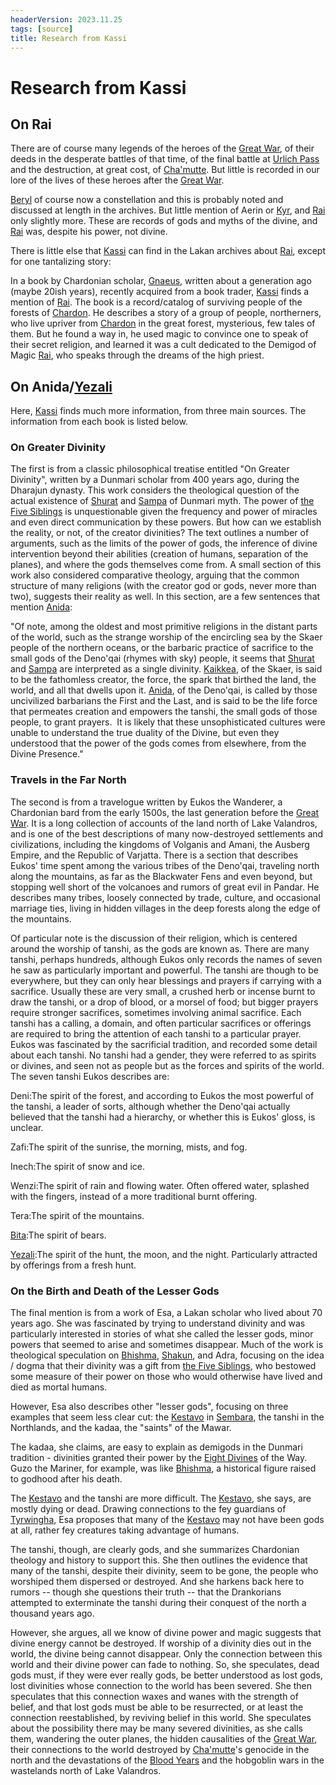 ```yaml
---
headerVersion: 2023.11.25
tags: [source]
title: Research from Kassi
---
```

# Research from Kassi


## On Rai

There are of course many legends of the heroes of the [Great War](<../../../events/1500s/great-war.md>), of their deeds in the desperate battles of that time, of the final battle at [Urlich Pass](<../../../gazetteer/sentinel-range/urlich-pass.md>) and the destruction, at great cost, of [Cha'mutte](<../../../people/extraplanar-powers/cha-mutte.md>). But little is recorded in our lore of the lives of these heroes after the [Great War](<../../../events/1500s/great-war.md>).

[Beryl](<../../../people/pcs/great-war/beryl.md>) of course now a constellation and this is probably noted and discussed at length in the archives. But little mention of Aerin or [Kyr](<../../../people/pcs/great-war/kyr.md>), and [Rai](<../../../people/pcs/great-war/rai.md>) only slightly more. These are records of gods and myths of the divine, and [Rai](<../../../people/pcs/great-war/rai.md>) was, despite his power, not divine.

There is little else that [Kassi](<../../../people/dunmari/kassi.md>) can find in the Lakan archives about [Rai](<../../../people/pcs/great-war/rai.md>), except for one tantalizing story:

In a book by Chardonian scholar, [Gnaeus](<../../../people/chardonians/gnaeus.md>), written about a generation ago (maybe 20ish years), recently acquired from a book trader, [Kassi](<../../../people/dunmari/kassi.md>) finds a mention of [Rai](<../../../people/pcs/great-war/rai.md>). The book is a record/catalog of surviving people of the forests of [Chardon](<../../../gazetteer/west-coast/chardonian-empire/chardon/chardon.md>). He describes a story of a group of people, northerners, who live upriver from [Chardon](<../../../gazetteer/west-coast/chardonian-empire/chardon/chardon.md>) in the great forest, mysterious, few tales of them. But he found a way in, he used magic to convince one to speak of their secret religion, and learned it was a cult dedicated to the Demigod of Magic [Rai](<../../../people/pcs/great-war/rai.md>), who speaks through the dreams of the high priest.

## On Anida/[Yezali](<../../../cosmology/gods/tanshi/yezali.md>)

Here, [Kassi](<../../../people/dunmari/kassi.md>) finds much more information, from three main sources. The information from each book is listed below.

### On Greater Divinity

The first is from a classic philosophical treatise entitled "On Greater Divinity", written by a Dunmari scholar from 400 years ago, during the Dharajun dynasty. This work considers the theological question of the actual existence of [Shurat](<../../../cosmology/gods/high-gods/shurat.md>) and [Sampa](<../../../cosmology/gods/high-gods/sampa.md>) of Dunmari myth. The power of [the Five Siblings](<../../../cosmology/religions/five-siblings/five-siblings.md>) is unquestionable given the frequency and power of miracles and even direct communication by these powers. But how can we establish the reality, or not, of the creator divinities? The text outlines a number of arguments, such as the limits of the power of gods, the inference of divine intervention beyond their abilities (creation of humans, separation of the planes), and where the gods themselves come from. A small section of this work also considered comparative theology, arguing that the common structure of many religions (with the creator god or gods, never more than two), suggests their reality as well. In this section, are a few sentences that mention [Anida](<../../../cosmology/gods/high-gods/anida.md>):

"Of note, among the oldest and most primitive religions in the distant parts of the world, such as the strange worship of the encircling sea by the Skaer people of the northern oceans, or the barbaric practice of sacrifice to the small gods of the Deno'qai (rhymes with sky) people, it seems that [Shurat](<../../../cosmology/gods/high-gods/shurat.md>) and [Sampa](<../../../cosmology/gods/high-gods/sampa.md>) are interpreted as a single divinity. [Kaikkea](<../../../cosmology/gods/incorporeal-gods/kaikkea.md>), of the Skaer, is said to be the fathomless creator, the force, the spark that birthed the land, the world, and all that dwells upon it. [Anida](<../../../cosmology/gods/high-gods/anida.md>), of the Deno'qai, is called by those uncivilized barbarians the First and the Last, and is said to be the life force that permeates creation and empowers the tanshi, the small gods of those people, to grant prayers.  It is likely that these unsophisticated cultures were unable to understand the true duality of the Divine, but even they understood that the power of the gods comes from elsewhere, from the Divine Presence."

### Travels in the Far North

The second is from a travelogue written by Eukos the Wanderer, a Chardonian bard from the early 1500s, the last generation before the [Great War](<../../../events/1500s/great-war.md>). It is a long collection of accounts of the land north of Lake Valandros, and is one of the best descriptions of many now-destroyed settlements and civilizations, including the kingdoms of Volganis and Amani, the Ausberg Empire, and the Republic of Varjatta. There is a section that describes Eukos' time spent among the various tribes of the Deno'qai, traveling north along the mountains, as far as the Blackwater Fens and even beyond, but stopping well short of the volcanoes and rumors of great evil in Pandar. He describes many tribes, loosely connected by trade, culture, and occasional marriage ties, living in hidden villages in the deep forests along the edge of the mountains.

Of particular note is the discussion of their religion, which is centered around the worship of tanshi, as the gods are known as. There are many tanshi, perhaps hundreds, although Eukos only records the names of seven he saw as particularly important and powerful. The tanshi are though to be everywhere, but they can only hear blessings and prayers if carrying with a sacrifice. Usually these are very small, a crushed herb or incense burnt to draw the tanshi, or a drop of blood, or a morsel of food; but bigger prayers require stronger sacrifices, sometimes involving animal sacrifice. Each tanshi has a calling, a domain, and often particular sacrifices or offerings are required to bring the attention of each tanshi to a particular prayer. Eukos was fascinated by the sacrificial tradition, and recorded some detail about each tanshi. No tanshi had a gender, they were referred to as spirits or divines, and seen not as people but as the forces and spirits of the world. The seven tanshi Eukos describes are:

Deni:The spirit of the forest, and according to Eukos the most powerful of the tanshi, a leader of sorts, although whether the Deno'qai actually believed that the tanshi had a hierarchy, or whether this is Eukos' gloss, is unclear.

Zafi:The spirit of the sunrise, the morning, mists, and fog.

Inech:The spirit of snow and ice.

Wenzi:The spirit of rain and flowing water. Often offered water, splashed with the fingers, instead of a more traditional burnt offering.

Tera:The spirit of the mountains.

[Bita](<../../../cosmology/gods/tanshi/bita.md>):The spirit of bears.

[Yezali](<../../../cosmology/gods/tanshi/yezali.md>):The spirit of the hunt, the moon, and the night. Particularly attracted by offerings from a fresh hunt.

### On the Birth and Death of the Lesser Gods

The final mention is from a work of Esa, a Lakan scholar who lived about 70 years ago. She was fascinated by trying to understand divinity and was particularly interested in stories of what she called the lesser gods, minor powers that seemed to arise and sometimes disappear. Much of the work is theological speculation on [Bhishma](<../../../cosmology/gods/incorporeal-gods/dunmari/bhishma.md>), [Shakun](<../../../cosmology/gods/incorporeal-gods/dunmari/shakun.md>), and Adra, focusing on the idea / dogma that their divinity was a gift from [the Five Siblings](<../../../cosmology/religions/five-siblings/five-siblings.md>), who bestowed some measure of their power on those who would otherwise have lived and died as mortal humans.

However, Esa also describes other "lesser gods", focusing on three examples that seem less clear cut: the [Kestavo](<../../../cosmology/religions/kestavo/kestavo.md>) in [Sembara](<../../../gazetteer/greater-sembara/sembara/sembara.md>), the tanshi in the Northlands, and the kadaa, the "saints" of the Mawar.

The kadaa, she claims, are easy to explain as demigods in the Dunmari tradition - divinities granted their power by the [Eight Divines](<../../../cosmology/religions/mos-numena/mos-numena.md>) of the Way. Guzo the Mariner, for example, was like [Bhishma](<../../../cosmology/gods/incorporeal-gods/dunmari/bhishma.md>), a historical figure raised to godhood after his death.

The [Kestavo](<../../../cosmology/religions/kestavo/kestavo.md>) and the tanshi are more difficult. The [Kestavo](<../../../cosmology/religions/kestavo/kestavo.md>), she says, are mostly dying or dead. Drawing connections to the fey guardians of [Tyrwingha](<../../../gazetteer/greater-sembara/tyrwingha/tyrwingha.md>), Esa proposes that many of the [Kestavo](<../../../cosmology/religions/kestavo/kestavo.md>) may not have been gods at all, rather fey creatures taking advantage of humans.

The tanshi, though, are clearly gods, and she summarizes Chardonian theology and history to support this. She then outlines the evidence that many of the tanshi, despite their divinity, seem to be gone, the people who worshiped them dispersed or destroyed. And she harkens back here to rumors -- though she questions their truth -- that the Drankorians attempted to exterminate the tanshi during their conquest of the north a thousand years ago.

However, she argues, all we know of divine power and magic suggests that divine energy cannot be destroyed. If worship of a divinity dies out in the world, the divine being cannot disappear. Only the connection between this world and their divine power can fade to nothing. So, she speculates, dead gods must, if they were ever really gods, be better understood as lost gods, lost divinities whose connection to the world has been severed. She then speculates that this connection waxes and wanes with the strength of belief, and that lost gods must be able to be resurrected, or at least the connection reestablished, by reviving belief in this world. She speculates about the possibility there may be many severed divinities, as she calls them, wandering the outer planes, the hidden causalities of the [Great War](<../../../events/1500s/great-war.md>), their connections to the world destroyed by [Cha'mutte](<../../../people/extraplanar-powers/cha-mutte.md>)'s genocide in the north and the devastations of the [Blood Years](<../../../events/1500s/blood-years.md>) and the hobgoblin wars in the wastelands north of Lake Valandros.